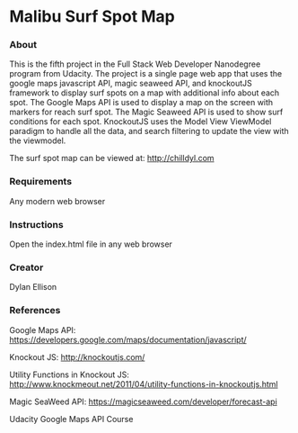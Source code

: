 # Malibu Surf Spot Map

### About

This is the fifth project in the Full Stack Web Developer Nanodegree program from Udacity.  The project is a single page web app that uses the google maps javascript API, magic seaweed API, and knockoutJS framework to display surf spots on a map with additional info about each spot. The Google Maps API is used to display a map on the screen with markers for reach surf spot. The Magic Seaweed API is used to show surf conditions for each spot. KnockoutJS uses the Model View ViewModel paradigm to handle all the data, and search filtering to update the view with the viewmodel.

The surf spot map can be viewed at:  http://chilldyl.com

### Requirements

Any modern web browser

### Instructions

Open the index.html file in any web browser

### Creator

Dylan Ellison

### References

Google Maps API:
https://developers.google.com/maps/documentation/javascript/

Knockout JS:
http://knockoutjs.com/

Utility Functions in Knockout JS:
http://www.knockmeout.net/2011/04/utility-functions-in-knockoutjs.html

Magic SeaWeed API:
https://magicseaweed.com/developer/forecast-api

Udacity Google Maps API Course
